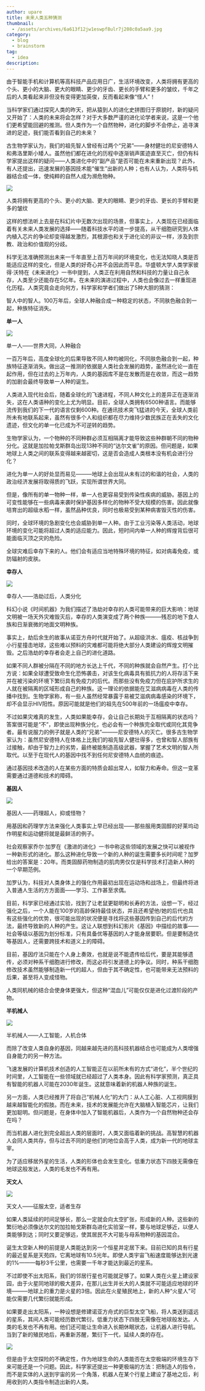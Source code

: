 ```yaml
---
author: upare
title: 未来人类五种猜测
thumbnail:
  - /assets/archives/6a613f12jw1eswpf8ulr7j208c0a5aa9.jpg
category:
  - blog
  - brainstorm
tag:
  - idea
description: 
---
```

由于智能手机和计算机等高科技产品应用日广，生活环境改变，人类将拥有更高的个头、更小的大脑、更大的眼睛、更少的牙齿、更长的手臂和更多的皱纹，千年之后的人类看起来非但没有变得更加英俊，反而看起来像“怪人”！

当科学家们通过探究人类的昨天，把从猿到人的进化史拼图归于原貌时，新的疑问又开始了：人类的未来将会怎样？对于大多数严谨的进化论学者来说，这是一个他们更希望能回避的推测。但人类作为一个自然物种，进化的脚步不会停止，追寻演进的足迹，我们能否看到自己的未来？

古生物学家认为，我们的祖先智人曾经有过两个“兄弟”——身材健壮的尼安德特人和弗洛里斯小矮人。虽然他们都在进化的历程中逐渐销声匿迹直至灭亡，但仍有科学家提出这样的疑问——人类进化中的“副产品”是否可能在未来重新出现？此外，有人还提出，迅速发展的基因技术能“催生”出新的人种；也有人认为，人类将与机器结合成一体，使纯粹的自然人成为濒危物种。

![](/assets/archives/6a613f12jw1eswpf8ulr7j208c0a5aa9.jpg)

人类将拥有更高的个头、更小的大脑、更大的眼睛、更少的牙齿、更长的手臂和更多的皱纹

这样的想法听上去是在科幻片中无数次出现的场景，但事实上，人类现在已经面临着有关未来人类发展的选择——随着科技水平的进一步提高，从干细胞研究到人体内植入芯片的争论却变得越发激烈，其根源也和关于进化论的非议一样，涉及到宗教、政治和价值观的分歧。

科学无法准确预测出未来一千年直至上百万年间的环境变化，也无法知晓人类是否能适应这样的变化，但是人类的好奇心并不会因此而平息。华盛顿大学人类学家彼得·沃特在《未来进化》一书中提到，人类正在利用自然和科技的力量让自己永存，人类至少还能存在5亿年。在未来的演进过程中，人类也会像过去一样重现进化历程。人类究竟会走向何方，科学家和学者们做出了5种大胆的猜测：

智人中的智人。100万年后，全球人种融合成一种稳定的状态，不同肤色融合到一起，种族特征消失。

**单一人**

![](/assets/archives/6a613f12jw1eswpf97o33j20b40geglx.jpg)

单一人——世界大同，人种融合

一百万年后，高度全球化的后果导致不同人种均被同化，不同肤色融合到一起，种族特征逐渐消失。做出这一推测的依据是人类社会发展的趋势，虽然进化论一直在起作用，但在过去的上万年内，人类的基因库不是在发散而是在收敛，而这一趋势的加剧会最终导致单一人种的诞生。

人类进入现代社会后，随着全球化的飞速进程，不同人种文化上的差异正在逐渐消失，这在人类语种的变化上尤为明显。目前，全球人类拥有6500种语言。而能够流传到我们的下一代的语言仅剩600种。在通讯技术突飞猛进的今天，全球人类前所未有地联系起来，虽然有很多个人和组织都在尽力维持少数民族正在丢失的文化遗迹，但文化的单一化已成为不可逆转的趋势。

生物学家认为，一个物种的不同种群必须互相隔离才能导致这些种群朝不同的物种分化。这就是加拉帕戈斯群岛出现13种不同的“达尔文雀”的原因。但问题是，如果地球上人类之间的联系变得越来越密切，这是否会造成人类根本没有机会进行分化？

进化为单一人的好处显而易见———地球上会出现从未有过的和谐的社会，人类的政治经济发展将取得质的飞跃，实现所谓世界大同。

但是，像所有的单一物种一样，单一人也更容易受到传染性疾病的威胁。基因上的可变性能够在一些病毒来袭时保护基因多样化的物种不受大规模的伤害。因此就像培育出的超级水稻一样，虽然品种优良，同时也极易受到某种病害毁灭性的伤害。

同时，全球环境的急剧变化也会威胁到单一人种。由于工业污染等人类活动，地球环境的变化可能将超过人类的适应能力。因此，短时间内单一人种的辉煌背后很可能面临灭顶之灾的危险。

全球灾难后幸存下来的人。他们会有适应当地特殊环境的特征，如对病毒免疫，或防辐射的皮肤。

**幸存人**

![](/assets/archives/6a613f12jw1eswpf89gg3j20c306ywen.jpg)

幸存人——浩劫过后，人类分化

科幻小说《时间机器》为我们描述了浩劫对幸存的人类可能带来的巨大影响：地球文明被一场天外灾难毁灭后，幸存的人类演变成了两个种族———残忍的地下食人族和日渐衰微的地面文明种族。

事实上，劫后余生的故事从诺亚方舟时代就开始了。从超级洪水、瘟疫、核战争到小行星撞击地球，这些难以预料的灾难都可能将绝大部分人类建设的辉煌文明摧毁。之后浩劫的幸存者会走上自己的进化道路。

如果不同人群被分隔在不同的地方长达上千代，不同的种族就会自然产生。打个比方说：如果全球遭受致命生化恐怖袭击，对该生化病毒具有抵抗力的人将存活下来并在被污染的环境下繁衍具有免疫力的后代。而那些没有免疫力但在庇护所求生的人就在被隔离的区域形成自己的种族。这一理论的依据能在艾滋病病毒在人类的传播中找到。生物学家称，有一些人虽然经常暴露于易被艾滋病病毒感染的环境下，却不会显示HIV阳性。原因可能就是他们的祖先在500年前的一场瘟疫中幸存。

不过如果灾难真的发生，人类如果能幸存，会让自己长期处于互相隔离的状态吗？答案很可能是“不”，即使出现种族分化，也必会有一个种族完全取代或同化其竞争者。最有说服力的例子就是人类的“兄弟”———尼安德特人的灭亡。很多古生物学家认为：虽然尼安德特人在体格上比我们的祖先智人健壮得多，也曾和智人部族有过接触，却由于智力上的劣势，最终被能制造高级武器，掌握了艺术文明的智人所取代。以至于在现代人的基因中找不到任何尼安德特人血统的痕迹。

通过基因技术改造的人在某些方面的特质会超出常人，如智力和寿命。但这一变革需要通过道德和技术的障碍。

**基因人**

![](/assets/archives/6a613f12jw1eswpf9fg60j208c08nq2y.jpg)

基因人——药理超人，抑或怪物？

用基因和药理学方法来强化人类事实上早已经出现——那些服用类固醇的好莱坞动作明星和运动健将就是最鲜活的例子。

社会观察家乔尔·加罗在《激进的进化》一书中称这些领域的发展之快可以被视作一种新形式的进化。那么这种进化导致一个新的人种的诞生需要多长时间呢？加罗给出的答案是：20年。而类固醇药物制造的肌肉男仅仅是科学技术打造新人种的一个早期范例。

加罗认为，科技对人类身体上的强化作用最初出现在运动场和战场上，但最终将进入普通人生活的方方面面——学习、工作甚至求偶。

目前，科学家已经通过实验，找到了让老鼠更聪明和长寿的方法，设想一下，经过强化之后，一个人能在100岁的高龄保持最佳状态，并且还希望他/她的后代也具有这些强化的优势，很可能出现的状况便是寻找将这些基因传到自己的后代的方法，最终导致新的人种的产生。这让人联想到科幻影片《基因》中描绘的故事——社会等级以基因为划分标准，只有具备优等基因的人才能身居要职。但是要制造优等基因人，还需要跨技术和道义上的障碍。

目前，基因疗法只能在个人身上奏效，也就是说不能遗传给后代，要是其能够遗传，必须对种系干细胞进行修改，而这必将引发道德上的争议。同时，种系干细胞修改技术虽然能够制造新一代的超人，但由于其不确定性，也可能带来无法预料的后果，甚至将人变成怪物。

人类同机械的结合会使身体更强大，但这种“混血儿”可能仅仅是进化过渡阶段的产物。

**半机械人**

![](/assets/archives/6a613f12jw1eswpf7z0eej20cs0eujs8.jpg)

半机械人——人工智能，人机合体

而除了改变人类自身的基因，同越来越先进的高科技机器结合也可能成为人类增强自身能力的另一种方法。

飞速发展的计算机技术创造的人工智能正在以前所未有的方式“进化”，半个世纪的时间里，人工智能在一些领域就已经超过了人类本身。因此有科学家预测，真正具有智能的机器人可能在2030年诞生。这就意味着新的机器人种族的诞生。

另一方面，人类已经推开了将自己“机械人化”的大门：从人工心脏、人工视网膜到越来越智能化的假肢。而在未来，技术的发展能允许在大脑植入智能芯片，让我们更加聪明。但问题是，在身体中加入了智能机器后，人类作为一个自然物种还会存在吗？

而当机器人进化到完全超出人类的层面时，人类又面临着新的挑战。高智慧的机器人会同人类共存，但与过去不同的是他们的地位会高于人类，成为新一代的地球主宰。

为了适应移居外星的生活，人类的形体也会发生变化。低重力状态下四肢无需像在地球这般发达，人类的毛发也不再有用。

**天文人**

![](/assets/archives/6a613f12jw1eswpf8mf8qj20cs0a60t0.jpg)

天文人——征服太空，适者生存

如果人类延续的时间足够长，那么一定就会向太空扩张，形成新的人种。这些新的繁衍地必须像达尔文的加拉帕戈斯群岛进化实验室一样，要与地球足够近，以便人类能够到达；同时又要足够远，使其居民不大可能与母系物种的基因混合。

诞生太空新人种的前提是人类能达到另一个恒星并定居下来。目前已知的具有行星的最近星系是天苑四，它离地球有10.5光年。即使人类宇宙飞船速度能够达到光速的1%———每秒3千公里，也需要一千年才能达到最近的星系。

不过即使不出太阳系，我们的邻居行星也可能就足够了。如果人类在火星上建设家园，由于火星同地球的极大差异，在那儿出生并长大的人类就不可能适应地球的环境———地球上的重力是火星的3倍。因此在火星殖民地上，新的人种“火星人”可能仅需要几代繁衍就能形成。

如果要走出太阳系，一种设想是修建诺亚方舟式的巨型太空飞船，将人类送到遥远的星系，其间人类可能经历数代繁衍。低重力状态下四肢无需像在地球般发达。人类的毛发也不再有用。他们还可能让生命进入长期休眠状态，让机器人进行导航。当到了新的殖民地后，再重新苏醒，繁衍下一代，延续人类的存在。

![](/assets/archives/6a613f12jw1eswpf9q3woj20fa0a30t8.jpg)

但是由于太空探险的不确定性，作为地球生命的人类能否在太空极端的环境生存下来可能还是一个问题。因此，科学家还提出一种更极端的方法：把制造人的指令，而不是实体的人送到宇宙的另一个角落，机器人在某个行星上建设了基地之后，利用收到的人类指令制造出新的人类。